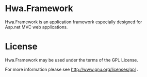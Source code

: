 ﻿# Hwa.Framework
Hwa.Framework is an application framework especially designed for Asp.net MVC web applications.
 
# License

Hwa.Framework may be used under the terms of the GPL License.

For more information please see http://www.gnu.org/licenses/gpl .
